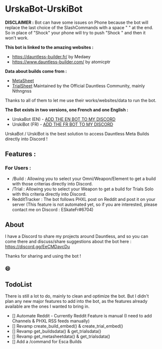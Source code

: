 # UrskaBot-UrskiBot

**DISCLAIMER :**
Bot can have some issues on Phone because the bot will replace the last choice of the SlashCommands with a space " " at the end.
So in place of "Shock" your phone will try to push "Shock " and then it won't work.

**This bot is linked to the amazing websites :**
- https://dauntless-builder.fr/ by Medaey
- https://www.dauntless-builder.com/ by atomicptr

**Data about builds come from :**
- [MetaSheet](https://docs.google.com/spreadsheets/d/1-I4LQ_8uNqV9LuybXhz2wjmcPeTNNGWRZ-kFjsckwtk/edit#gid=0)
- [TrialSheet](https://docs.google.com/spreadsheets/d/1Kv3nlr7y5DJB_olhATqXXh-jPCkDygNCVyHkDwllTsc/edit)
Maintained by the Official Dauntless Community, mainly Nthngnss

Thanks to all of them to let me use their works/websites/data to run the bot.

__The Bot exists in two versions, one French and one English :__
- UrskaBot (EN) - [ADD THE EN BOT TO MY DISCORD](https://discord.com/api/oauth2/authorize?client_id=701147779199926373&permissions=294205323264&scope=bot%20applications.commands)
- UrskiBot (FR) - [ADD THE FR BOT TO MY DISCORD](https://discord.com/api/oauth2/authorize?client_id=923531479819112499&permissions=294205323264&scope=bot%20applications.commands)

UrskaBot / UrskiBot is the best solution to access Dauntless Meta Builds directly into Discord !

## Features :
### For Users : 
- /Build : Allowing you to select your Omni/Weapon/Element to get a build with those criterias directly into Discord.
- /Trial : Allowing you to select your Weapon to get a build for Trials Solo with this criteria directly into Discord.
- RedditTracker : The bot follows PHXL post on Reddit and post it on your server (This feature is not automated yet, so if you are interested, please contact me on Discord : ESkateFr#6704)

## About
I have a Discord to share my projects around Dauntless, and so you can come there and discuss/share suggestions about the bot here : https://discord.gg/EeCMDavcDu

Thanks for sharing and using the bot !

### 😄

## TodoList
There is still a lot to do, mainly to clean and optimize the bot. But I didn't plan any new major features to add into the bot, as the features already available are the ones I wanted to bring in.
- [] Automate Reddit - Currently Reddit Feature is manual (I need to add Channels & PHXL RSS feeds manually)
- [] Revamp create_build_embed() & create_trial_embed()
- [] Revamp get_buildsdata() & get_trialsdata()
- [] Revamp get_metasheetdata() & get_trialsdata()
- [] Add a /command for Esca Builds